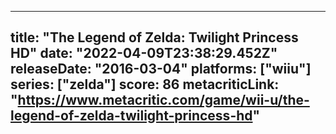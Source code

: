 
---
title: "The Legend of Zelda: Twilight Princess HD"
date: "2022-04-09T23:38:29.452Z"
releaseDate: "2016-03-04"
platforms: ["wiiu"]
series: ["zelda"]
score: 86
metacriticLink: "https://www.metacritic.com/game/wii-u/the-legend-of-zelda-twilight-princess-hd"
---
